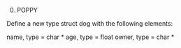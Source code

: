 0. POPPY

Define a new type struct dog with the following elements:

name, type = char *
age, type = float
owner, type = char *
